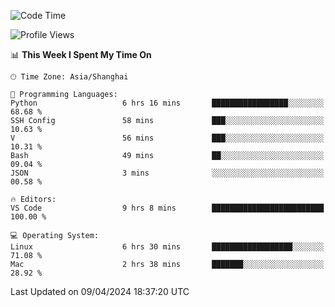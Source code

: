 <!--START_SECTION:waka-->
![Code Time](http://img.shields.io/badge/Code%20Time-389%20hrs%2018%20mins-blue)

![Profile Views](http://img.shields.io/badge/Profile%20Views-2-blue)

📊 **This Week I Spent My Time On** 

```text
🕑︎ Time Zone: Asia/Shanghai

💬 Programming Languages: 
Python                   6 hrs 16 mins       █████████████████░░░░░░░░   68.68 % 
SSH Config               58 mins             ███░░░░░░░░░░░░░░░░░░░░░░   10.63 % 
V                        56 mins             ███░░░░░░░░░░░░░░░░░░░░░░   10.31 % 
Bash                     49 mins             ██░░░░░░░░░░░░░░░░░░░░░░░   09.04 % 
JSON                     3 mins              ░░░░░░░░░░░░░░░░░░░░░░░░░   00.58 % 

🔥 Editors: 
VS Code                  9 hrs 8 mins        █████████████████████████   100.00 % 

💻 Operating System: 
Linux                    6 hrs 30 mins       ██████████████████░░░░░░░   71.08 % 
Mac                      2 hrs 38 mins       ███████░░░░░░░░░░░░░░░░░░   28.92 % 
```


 Last Updated on 09/04/2024 18:37:20 UTC
<!--END_SECTION:waka-->
